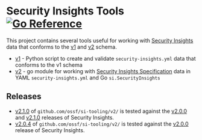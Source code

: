 # Security Insights Tools [![Go Reference](https://pkg.go.dev/badge/github.com/ossf/si-tooling.svg)](https://pkg.go.dev/github.com/ossf/si-tooling)

This project contains several tools useful for working with [Security Insights](https://github.com/ossf/security-insights-spec) data that conforms to the [v1](https://github.com/ossf/security-insights-spec/releases/tag/v1.0.0) and [v2](https://github.com/ossf/security-insights-spec/releases/tag/v2.0.0) schema.

- [v1](v1/README.md) - Python script to create and validate `security-insights.yml` data that conforms to the v1 schema
- [v2](v2/README.md) - go module for working with [Security Insights Specification](https://github.com/ossf/security-insights-spec) data in YAML `security-insights.yml` and Go `si.SecurityInsights`

## Releases

- [v2.1.0](https://github.com/ossf/si-tooling/releases/tag/v2.1.0) of `github.com/ossf/si-tooling/v2/` is tested against the [v2.0.0](https://github.com/ossf/security-insights-spec/releases/tag/v2.0.0) and [v2.1.0](https://github.com/ossf/security-insights-spec/releases/tag/v2.1.0) releases of Security Insights.
- [v2.0.4](https://github.com/ossf/si-tooling/releases/tag/v2.0.4) of `github.com/ossf/si-tooling/v2/` is tested against the [v2.0.0](https://github.com/ossf/security-insights-spec/releases/tag/v2.0.0) release of Security Insights.

